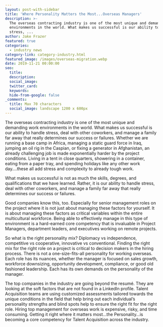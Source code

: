 ```yaml
---
layout: post-with-sidebar
title: 'Where Personality Matters the Most...Overseas Managers'
description: >-
  The overseas contracting industry is one of the most unique and demanding work
  environments in the world. What makes us successful is our ability to handle
  stress, ...
author: Jake Frazer
featured: true
categories:
  - industry news
category-link: category-industry.html
featured_image: /images/overseas-migration.webp
date: 2019-11-21 00:00:00
seo:
  title:
  description:
  social_image:
  twitter_card:
  keywords:
  hide-from-google: false
_comments:
  title: Max 70 characters
  social_image: landscape 1200 x 600px
---
```

The overseas contracting industry is one of the most unique and demanding work environments in the world. What makes us successful is our ability to handle stress, deal with other coworkers, and manage a family far away that really determines our success or failures. Whether we are running a base camp in Africa, managing a static guard force in Iraq, jumping an oil rig in the Caspian, or fixing a generator in Afghanistan, an already challenging job is made exponentially harder by the project conditions. Living in a tent in close quarters, showering in a container, eating from a paper tray, and spending holidays like any other work day….these all add stress and complexity to already tough work.

What makes us successful is not as much the skills, degrees, and qualifications that we have learned. Rather, it is our ability to handle stress, deal with other coworkers, and manage a family far away that really determines our success or failures.

Good companies know this, too. Especially for senior management roles on the project where it is not just about managing these factors for yourself. It is about managing these factors as critical variables within the entire multicultural workforce. Being able to effectively manage in this type of environment is a hard-earned core competency that is invaluable in Project Managers, department leaders, and executives working on remote projects.

So what is the right personality mix? Diplomacy vs independence, competitive vs cooperative, innovative vs conventional. Finding the right mix for the right role on a project is critical to decision makers in the hiring process. There is not a one-size-fits-all personality for working overseas. Each role has its nuances, whether the manager is focused on sales growth, workforce downsizing, opportunity development, compliance, or good old fashioned leadership. Each has its own demands on the personality of the manager. &nbsp;&nbsp;

The top companies in the industry are going beyond the resumé. They are looking at the soft factors that are not found in a LinkedIn profile. Talent Acquisition teams are using customized assessments tailored towards the unique conditions in the field that help bring out each individual’s personality strengths and blind spots help to ensure the right fit for the right role. Hiring top management for overseas work is expensive, risky, and time consuming. Getting it right where it matters most…the Personality…is becoming a core competency for Talent Acquisition across the industry. &nbsp;